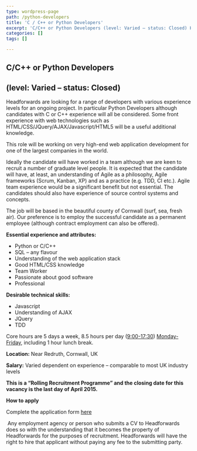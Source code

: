 ```yaml
---
type: wordpress-page
path: /python-developers
title: 'C / C++ or Python Developers'
excerpt: 'C/C++ or Python Developers (level: Varied – status: Closed) Headforwards are looking for a range of developers with various experience levels for an ongoing project. In particular Python Developers although candidates with C or C++ experience will all be considered. Some front experience with web technologies such as HTML/CSS/JQuery/AJAX/Javascript/HTML5 will be a useful additional knowledge. This …'
categories: []
tags: []

---
```

**C/C++ or Python Developers**
------------------------------

(level: Varied – status: Closed)
--------------------------------

Headforwards are looking for a range of developers with various experience levels for an ongoing project. In particular Python Developers although candidates with C or C++ experience will all be considered. Some front experience with web technologies such as HTML/CSS/JQuery/AJAX/Javascript/HTML5 will be a useful additional knowledge.

This role will be working on very high-end web application development for one of the largest companies in the world.

Ideally the candidate will have worked in a team although we are keen to recruit a number of graduate level people. It is expected that the candidate will have, at least, an understanding of Agile as a philosophy, Agile frameworks (Scrum, Kanban, XP) and as a practice (e.g. TDD, CI etc.). Agile team experience would be a significant benefit but not essential. The candidates should also have experience of source control systems and concepts.

The job will be based in the beautiful county of Cornwall (surf, sea, fresh air). Our preference is to employ the successful candidate as a permanent employee (although contract employment can also be offered).

**Essential experience and attributes:**

*   Python or C/C++
*   SQL – any flavour
*   Understanding of the web application stack
*   Good HTML/CSS knowledge
*   Team Worker
*   Passionate about good software
*   Professional

**Desirable technical skills:**

*   Javascript
*   Understanding of AJAX
*   JQuery
*   TDD

Core hours are 5 days a week, 8.5 hours per day ([9:00-17:30](x-apple-data-detectors://1)) [Monday-Friday](x-apple-data-detectors://2), including 1 hour lunch break.

**Location:** Near Redruth, Cornwall, UK

**Salary:** Varied dependent on experience – comparable to most UK industry levels

**This is a “Rolling Recruitment Programme” and the closing date for this vacancy is the last day of April 2015.**

**How to apply**

Complete the application form [here](http://www.headforwards.com/application-form/ "Application Form")

 Any employment agency or person who submits a CV to Headforwards does so with the understanding that it becomes the property of Headforwards for the purposes of recruitment. Headforwards will have the right to hire that applicant without paying any fee to the submitting party.
